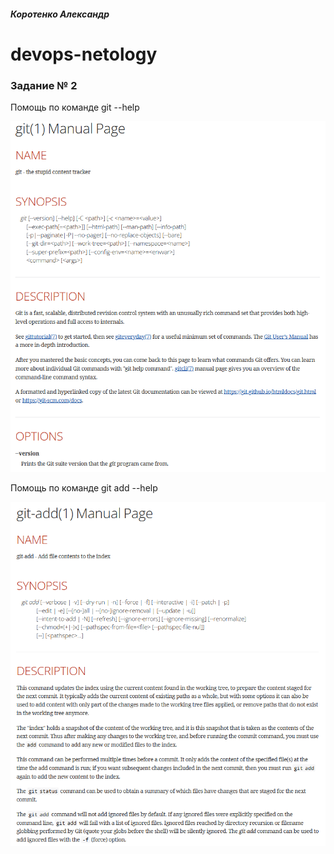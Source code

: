 ##### Коротенко Александр

# devops-netology


### Задание № 2

Помощь по команде git --help

![Помощь по команде git --help](img/git.PNG)

Помощь по команде git add --help

![Помощь по команде git add --help](img/git-add.PNG)

